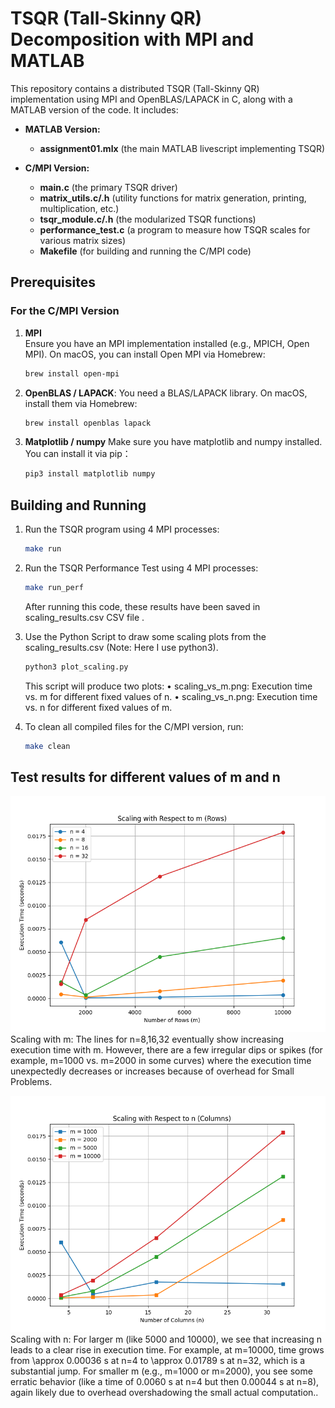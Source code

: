 # TSQR (Tall-Skinny QR) Decomposition with MPI and MATLAB

This repository contains a distributed TSQR (Tall-Skinny QR) implementation using MPI and OpenBLAS/LAPACK in C, along with a MATLAB version of the code. It includes:

- **MATLAB Version:**
  - **assignment01.mlx** (the main MATLAB livescript implementing TSQR)

- **C/MPI Version:**
  - **main.c** (the primary TSQR driver)
  - **matrix_utils.c/.h** (utility functions for matrix generation, printing, multiplication, etc.)
  - **tsqr_module.c/.h** (the modularized TSQR functions)
  - **performance_test.c** (a program to measure how TSQR scales for various matrix sizes)
  - **Makefile** (for building and running the C/MPI code)


## Prerequisites

### For the C/MPI Version

1. **MPI**  
    Ensure you have an MPI implementation installed (e.g., MPICH, Open MPI). On macOS, you can install Open MPI via Homebrew:
    ```bash
    brew install open-mpi
    ```

2. **OpenBLAS / LAPACK**:
    You need a BLAS/LAPACK library. On macOS, install them via Homebrew:
    ```bash
    brew install openblas lapack
    ```

3. **Matplotlib / numpy**
    Make sure you have matplotlib and numpy installed. You can install it via pip：
    ```bash
    pip3 install matplotlib numpy  
    ```

## Building and Running

1. Run the TSQR program using 4 MPI processes:
    ```bash
    make run
    ```

2. Run the TSQR Performance Test using 4 MPI processes:
    ```bash
    make run_perf
    ```
    After running this code, these results have been saved in scaling_results.csv CSV file .

3. Use the Python Script to draw some scaling plots from the scaling_results.csv (Note: Here I use python3). 
    ```bash
    python3 plot_scaling.py 
    ```
    This script will produce two plots:
	•	scaling_vs_m.png: Execution time vs. m for different fixed values of n.
	•	scaling_vs_n.png: Execution time vs. n for different fixed values of m.

4. To clean all compiled files for the C/MPI version, run:
    ```bash
    make clean
    ```

##  Test results for different values of m and n

![Scaling vs m](https://github.com/StarCloudes/case-study/blob/master/assignment01/c-code/scaling_vs_m.png)
Scaling with m: The lines for n=8,16,32 eventually show increasing execution time with m. However, there are a few irregular dips or spikes (for example, m=1000 vs. m=2000 in some curves) where the execution time unexpectedly decreases or increases because of overhead for Small Problems.

![Scaling vs m](https://github.com/StarCloudes/case-study/blob/master/assignment01/c-code/scaling_vs_n.png)
Scaling with n: For larger m (like 5000 and 10000), we see that increasing n leads to a clear rise in execution time. For example, at m=10000, time grows from \approx 0.00036 s at n=4 to \approx 0.01789 s at n=32, which is a substantial jump.
For smaller m (e.g., m=1000 or m=2000), you see some erratic behavior (like a time of 0.0060 s at n=4 but then 0.00044 s at n=8), again likely due to overhead overshadowing the small actual computation..
